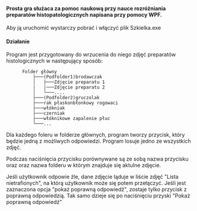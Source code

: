 #### Prosta gra służaca za pomoc naukową przy nauce rozróżniania preparatów histopatologicznych napisana przy pomocy WPF.
Aby ją uruchomić wystarczy pobrać i włączyć plik Szkielka.exe


#### Działanie

Program jest przygotowany do wrzucenia do niego zdjęć preparatów histologicznych w następujący sposób:

```      
      Folder główny                             
          ├───(Podfolder1)brodawczak                  
          │   ├───Zdjęcie preparatu 1  
          |   |───Zdjęcie preparatu 2   
          │   └───....            
          ├───(Podfolder2)gruczolak                   
          ├───rak płaskonbłonkowy rogowaci
          ├───włókniak                    
          ├───czerniak                    
          ├───włóknikowe zapalenie płuc   
          └───...
```
Dla każdego foleru w folderze głównych, program tworzy przycisk, który będzie jedną z możliwych odpowiedzi.
Program losuje jedno ze wszystkich zdjęć.

Podczas naciśnięcia przycisku porównywane są ze sobą nazwa przycisku oraz oraz nazwa folderu w którym znajduje się aktulne zdjęcie. 

Jeśli użytkownik odpowie źle, dane zdjęcie ląduje w liście zdjęć "Lista nietrafionych", na którą użytkownik może się potem przełączyć.
Jeśli  jest zaznaczona opcja "pokaż poprawną odpowiedź", zostaje tylko przycisk z poprawną odpowiedzią.
Tak samo dzieje się po naciśnięciu przyski "Pokaż poprawną odpowiedź"

        


      
